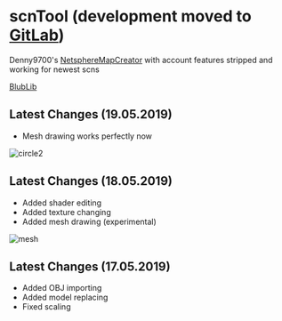 # scnTool (development moved to [GitLab](https://gitlab.com/aizuon/scntool))

Denny9700's [NetsphereMapCreator](https://github.com/Denny9700/NetsphereMapCreator) with account features stripped and working for newest scns

[BlubLib](https://github.com/wtfblub)

## Latest Changes (19.05.2019)
* Mesh drawing works perfectly now

![circle2](https://puu.sh/Du9qW/45b30b2ffa.png)

## Latest Changes (18.05.2019)
* Added shader editing
* Added texture changing
* Added mesh drawing (experimental)

![mesh](https://puu.sh/DtLpe/a60676ff40.png)

## Latest Changes (17.05.2019)
* Added OBJ importing
* Added model replacing
* Fixed scaling
